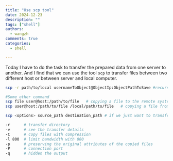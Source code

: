 ```yaml
---
title: "Use scp tool"
date: 2024-12-23
description: ""
tags: ["shell"]
authors:
  - wangzh
comments: true
categories:  
  - shell

---
```


Today I have to do the task to transfer the prepared data from one server to another. And I find that we can use the tool `scp` to transfer files between two different host or between server and  local computer.

```bash
scp -r path/to/local usernameToObject@ObjectIp:ObjectPathToSave #recursively transfer files in the dir

#Some other command
scp file user@host:/path/to/file   # copying a file to the remote system using scp command
scp user@host:/path/to/file /local/path/to/file   # copying a file from the remote system using scp command

scp <options> source_path destination_path # if we just want to transfer files in the

-r      # transfer directory 
-v      # see the transfer details
-C      # copy files with compression
-l 800  # limit bandwidth with 800
-p      # preserving the original attributes of the copied files
-P      # connection port
-q      # hidden the output

```



